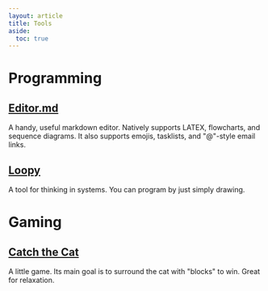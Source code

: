 ```yaml
---
layout: article
title: Tools
aside:
  toc: true
---
```

# Programming
## [Editor.md](/tools/editormd.html)
A handy, useful markdown editor. Natively supports LATEX, flowcharts, and sequence diagrams. It also supports emojis, tasklists, and "@"-style email links.

## [Loopy](/tools/loopy.html)
A tool for thinking in systems. You can program by just simply drawing.

# Gaming
## [Catch the Cat](/tools/catch-the-cat.html)
A little game. Its main goal is to surround the cat with "blocks" to win. Great for relaxation.
